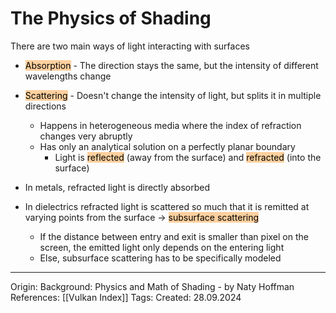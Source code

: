 # The Physics of Shading

There are two main ways of light interacting with surfaces
- <mark style="background: #FFB86CA6;">Absorption</mark> - The direction stays the same, but the intensity of different wavelengths change
- <mark style="background: #FFB86CA6;">Scattering</mark> - Doesn't change the intensity of light, but splits it in multiple directions
	- Happens in heterogeneous media where the index of refraction changes very abruptly
	- Has only an analytical solution on a perfectly planar boundary
		- Light is <mark style="background: #FFB86CA6;">reflected</mark> (away from the surface) and <mark style="background: #FFB86CA6;">refracted</mark> (into the surface)

- In metals, refracted light is directly absorbed
- In dielectrics refracted light is scattered so much that it is remitted at varying points from the surface -> <mark style="background: #FFB86CA6;">subsurface scattering</mark>
	- If the distance between entry and exit is smaller than pixel on the screen, the emitted light only depends on the entering light
	- Else, subsurface scattering has to be specifically modeled

---

Origin: Background: Physics and Math of Shading - by Naty Hoffman
References: [[Vulkan Index]]
Tags: 
Created: 28.09.2024

